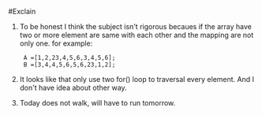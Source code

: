 #Exclain
1. To be honest I think the subject isn't rigorous becaues
   if the array have two or more element are same with each other
   and the mapping are not only one.
   for example:
   
        A =[1,2,23,4,5,6,3,4,5,6];
        B =[3,4,4,5,6,5,6,23,1,2];
2. It looks like that only use two for() loop to traversal every element. And 
   I don't have idea about other way.
3. Today does not walk, will have to run tomorrow.